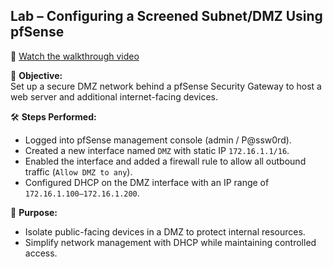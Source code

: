 ## Lab – Configuring a Screened Subnet/DMZ Using pfSense

🎥 [Watch the walkthrough video](https://youtu.be/rO2jFewfGWE)

🎯 **Objective:**  
Set up a secure DMZ network behind a pfSense Security Gateway to host a web server and additional internet-facing devices.

🛠️ **Steps Performed:**
- Logged into pfSense management console (admin / P@ssw0rd).
- Created a new interface named `DMZ` with static IP `172.16.1.1/16`.
- Enabled the interface and added a firewall rule to allow all outbound traffic (`Allow DMZ to any`).
- Configured DHCP on the DMZ interface with an IP range of `172.16.1.100–172.16.1.200`.

🔐 **Purpose:**
- Isolate public-facing devices in a DMZ to protect internal resources.
- Simplify network management with DHCP while maintaining controlled access.
